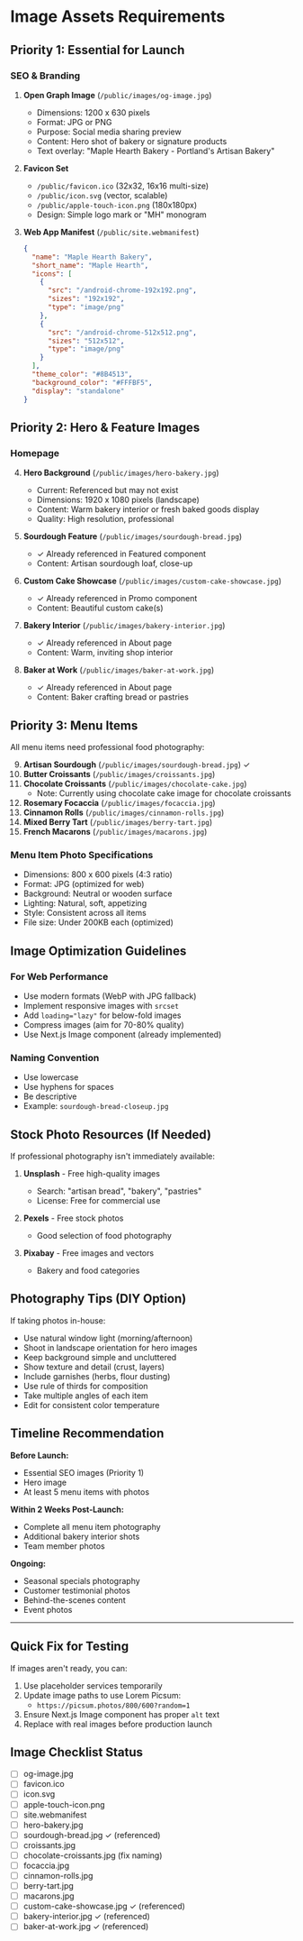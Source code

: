 # Image Assets Requirements

## Priority 1: Essential for Launch

### SEO & Branding

1. **Open Graph Image** (`/public/images/og-image.jpg`)
   - Dimensions: 1200 x 630 pixels
   - Format: JPG or PNG
   - Purpose: Social media sharing preview
   - Content: Hero shot of bakery or signature products
   - Text overlay: "Maple Hearth Bakery - Portland's Artisan Bakery"

2. **Favicon Set**
   - `/public/favicon.ico` (32x32, 16x16 multi-size)
   - `/public/icon.svg` (vector, scalable)
   - `/public/apple-touch-icon.png` (180x180px)
   - Design: Simple logo mark or "MH" monogram

3. **Web App Manifest** (`/public/site.webmanifest`)

   ```json
   {
     "name": "Maple Hearth Bakery",
     "short_name": "Maple Hearth",
     "icons": [
       {
         "src": "/android-chrome-192x192.png",
         "sizes": "192x192",
         "type": "image/png"
       },
       {
         "src": "/android-chrome-512x512.png",
         "sizes": "512x512",
         "type": "image/png"
       }
     ],
     "theme_color": "#8B4513",
     "background_color": "#FFFBF5",
     "display": "standalone"
   }
   ```

## Priority 2: Hero & Feature Images

### Homepage

4. **Hero Background** (`/public/images/hero-bakery.jpg`)
   - Current: Referenced but may not exist
   - Dimensions: 1920 x 1080 pixels (landscape)
   - Content: Warm bakery interior or fresh baked goods display
   - Quality: High resolution, professional

5. **Sourdough Feature** (`/public/images/sourdough-bread.jpg`)
   - ✓ Already referenced in Featured component
   - Content: Artisan sourdough loaf, close-up

6. **Custom Cake Showcase** (`/public/images/custom-cake-showcase.jpg`)
   - ✓ Already referenced in Promo component
   - Content: Beautiful custom cake(s)

7. **Bakery Interior** (`/public/images/bakery-interior.jpg`)
   - ✓ Already referenced in About page
   - Content: Warm, inviting shop interior

8. **Baker at Work** (`/public/images/baker-at-work.jpg`)
   - ✓ Already referenced in About page
   - Content: Baker crafting bread or pastries

## Priority 3: Menu Items

All menu items need professional food photography:

9. **Artisan Sourdough** (`/public/images/sourdough-bread.jpg`) ✓
10. **Butter Croissants** (`/public/images/croissants.jpg`)
11. **Chocolate Croissants** (`/public/images/chocolate-cake.jpg`)
    - Note: Currently using chocolate cake image for chocolate croissants
12. **Rosemary Focaccia** (`/public/images/focaccia.jpg`)
13. **Cinnamon Rolls** (`/public/images/cinnamon-rolls.jpg`)
14. **Mixed Berry Tart** (`/public/images/berry-tart.jpg`)
15. **French Macarons** (`/public/images/macarons.jpg`)

### Menu Item Photo Specifications

- Dimensions: 800 x 600 pixels (4:3 ratio)
- Format: JPG (optimized for web)
- Background: Neutral or wooden surface
- Lighting: Natural, soft, appetizing
- Style: Consistent across all items
- File size: Under 200KB each (optimized)

## Image Optimization Guidelines

### For Web Performance

- Use modern formats (WebP with JPG fallback)
- Implement responsive images with `srcset`
- Add `loading="lazy"` for below-fold images
- Compress images (aim for 70-80% quality)
- Use Next.js Image component (already implemented)

### Naming Convention

- Use lowercase
- Use hyphens for spaces
- Be descriptive
- Example: `sourdough-bread-closeup.jpg`

## Stock Photo Resources (If Needed)

If professional photography isn't immediately available:

1. **Unsplash** - Free high-quality images
   - Search: "artisan bread", "bakery", "pastries"
   - License: Free for commercial use

2. **Pexels** - Free stock photos
   - Good selection of food photography

3. **Pixabay** - Free images and vectors
   - Bakery and food categories

## Photography Tips (DIY Option)

If taking photos in-house:

- Use natural window light (morning/afternoon)
- Shoot in landscape orientation for hero images
- Keep background simple and uncluttered
- Show texture and detail (crust, layers)
- Include garnishes (herbs, flour dusting)
- Use rule of thirds for composition
- Take multiple angles of each item
- Edit for consistent color temperature

## Timeline Recommendation

**Before Launch:**

- Essential SEO images (Priority 1)
- Hero image
- At least 5 menu items with photos

**Within 2 Weeks Post-Launch:**

- Complete all menu item photography
- Additional bakery interior shots
- Team member photos

**Ongoing:**

- Seasonal specials photography
- Customer testimonial photos
- Behind-the-scenes content
- Event photos

---

## Quick Fix for Testing

If images aren't ready, you can:

1. Use placeholder services temporarily
2. Update image paths to use Lorem Picsum:
   - `https://picsum.photos/800/600?random=1`
3. Ensure Next.js Image component has proper `alt` text
4. Replace with real images before production launch

## Image Checklist Status

- [ ] og-image.jpg
- [ ] favicon.ico
- [ ] icon.svg
- [ ] apple-touch-icon.png
- [ ] site.webmanifest
- [ ] hero-bakery.jpg
- [ ] sourdough-bread.jpg ✓ (referenced)
- [ ] croissants.jpg
- [ ] chocolate-croissants.jpg (fix naming)
- [ ] focaccia.jpg
- [ ] cinnamon-rolls.jpg
- [ ] berry-tart.jpg
- [ ] macarons.jpg
- [ ] custom-cake-showcase.jpg ✓ (referenced)
- [ ] bakery-interior.jpg ✓ (referenced)
- [ ] baker-at-work.jpg ✓ (referenced)
